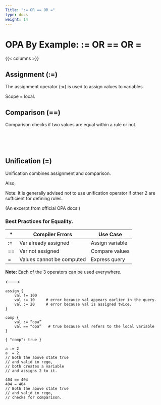 ```yaml
---
Title: ":= OR == OR ="
type: docs
weight: 14
---
```


# OPA By Example: := OR == OR =

{{< columns >}}


## Assignment (:=)
The assignment operator (:=) is used to assign values to variables. 

Scope = local. 



## Comparison (==)
Comparison checks if two values are equal within a rule or not. 


<br><br><br>

## Unification (=)
Unification combines assignment and comparison. 

Also, 

Note: It is generally advised not to use unification operator if other 2 are sufficient for defining rules.

(An excerpt from official OPA docs:)
### Best Practices for Equality.

| *        | Compiler Errors            |   Use Case        |
| -------- | -------------------------- |  ---------------  |
| :=       |  Var already assigned      |   Assign variable |
| ==       |  Var not assigned          |   Compare values  |
| =        |  Values cannot be computed |   Express query   |

**Note:** Each of the 3 operators can be used everywhere.

<--->
```
assign {
    val != 100
    val := 10     # error because val appears earlier in the query.
    val := 20     # error because val is assigned twice.
}
```

```
comp {
    val := “opa”
    val == “opa”   # true because val refers to the local variable
}
```

```
{ "comp": true }
```

```
a := 2
a  = 2 
// Both the above state true 
// and valid in rego, 
// both creates a variable 
// and assigns 2 to it. 
```

```
404 == 404
404 = 404
// Both the above state true 
// and valid in rego, 
// checks for comparison. 
```







